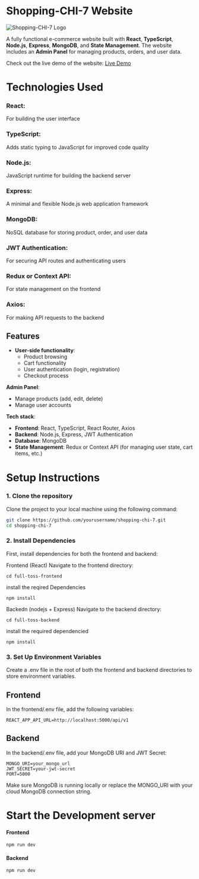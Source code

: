 # Shopping-CHI-7 Website

![Shopping-CHI-7 Logo](https://github.com/user-attachments/assets/08aa03aa-2271-4f41-9389-eab811af1119)

A fully functional e-commerce website built with **React**, **TypeScript**, **Node.js**, **Express**, **MongoDB**, and **State Management**. The website includes an **Admin Panel** for managing products, orders, and user data.

Check out the live demo of the website: [Live Demo](https://shopping-chi-seven.vercel.app/)



# Technologies Used
 ### React:
 For building the user interface
### TypeScript:
Adds static typing to JavaScript for improved code quality
### Node.js: 
JavaScript runtime for building the backend server
### Express: 
A minimal and flexible Node.js web application framework
### MongoDB: 
NoSQL database for storing product, order, and user data
### JWT Authentication: 
For securing API routes and authenticating users
### Redux or Context API: 
For state management on the frontend
### Axios: 
For making API requests to the backend

## Features
- **User-side functionality**:
  - Product browsing
  - Cart functionality
  - User authentication (login, registration)
  - Checkout process
 
**Admin Panel**:
  - Manage products (add, edit, delete)
  - Manage user accounts

**Tech stack**:
  - **Frontend**: React, TypeScript, React Router, Axios
  - **Backend**: Node.js, Express, JWT Authentication
  - **Database**: MongoDB
  - **State Management**: Redux or Context API (for managing user state, cart items, etc.)

# Setup Instructions

### 1. Clone the repository

Clone the project to your local machine using the following command:

```bash
git clone https://github.com/yourusername/shopping-chi-7.git
cd shopping-chi-7
```

### 2. Install Dependencies
First, install dependencies for both the frontend and backend:

Frontend (React)
Navigate to the frontend directory:
```
cd full-toss-frontend
```
install the reqired Dependencies
```
npm install
```
Backedn (nodejs + Express)
Navigate to the backend directory:
```
cd full-toss-backend
```
install the required dependencied
```
npm install
```
### 3. Set Up Environment Variables
Create a .env file in the root of both the frontend and backend directories to store environment variables.
## Frontend
In the frontend/.env file, add the following variables:
```
REACT_APP_API_URL=http://localhost:5000/api/v1
```
## Backend
In the backend/.env file, add your MongoDB URI and JWT Secret:
```
MONGO_URI=your_mongo_url
JWT_SECRET=your-jwt-secret
PORT=5000
```
Make sure MongoDB is running locally or replace the MONGO_URI with your cloud MongoDB connection string.

# Start the Development server
#### Frontend
```
npm run dev
```
#### Backend
```
npm run dev
```


